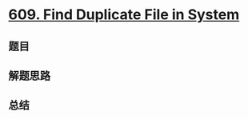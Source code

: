# [609. Find Duplicate File in System](https://leetcode.com/problems/find-duplicate-file-in-system/)

## 题目


## 解题思路


## 总结


